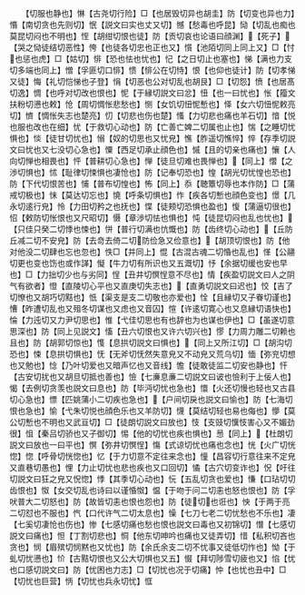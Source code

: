 <!-- { "loadSidebar": true } -->
　　【切服也静也】惏【古尧切行险】□【也居毁切异也胡圭】防【切变也异也力】惽【南切贪也先则切】怋【説文曰实也丈又切】憾【愁毒也呼昆】恸【切乱也痴也莫昆切闷也不明也】恎【胡绀切恨也徒】防【贡切哀也论语曰顔渊】【死子】【哭之恸徒结切恶性】恗【也徒各切忠也正也又】懫【池陌切同上同上又】□【忖也惩也虎】□【姑切】悱【恐也怯也忧也】忋【之日切止也塞也】悌【满也力支切多端也同上】憎【孚匪切口悱】愦【悱公在切恃】恨【也仰也徒计】防【切孝悌又徒】悔【礼切恺悌也子登】悁【切恶也公对切乱也胡艮】□【切怨】愤【也居髙切逸】惆【也呼对切改也恨也】怩【于縁切説文曰忿】忸【也一曰忧也】怅【籀文扶粉切懑也敕】怆【周切惆怅悲愁也】恻【女饥切忸怩慙也】怿【女六切忸怩敕亮切】懠【惆怅失志也楚亮】忉【切悲也伤也楚】慅【力切悲也痛也羊石切】愔【悦也服也改也在细】忧【于救切心动也】防【亡善亡婢二切属也止也】惴【之睡切忧惧也】惔【徒甘切忧也】愵【奴的切思也又忧皃】憔【胙遥切憔悴】悴【存季切説文曰忧也又七没切心急也】憟【西足切承止顔色也】慽【且的切亲也痛也】懹【人向切惮也相畏也】怦【普耕切心急也】惮【徒旦切难也畏惮也】【同上】慴【之渉切惧也】怵【耻律切悚惧也凄怆也】防【记奉切恐也】惶【胡光切忧惶也恐也】防【下代切恨苦也】悑【普布切惶也】怖【同上】忝【聴簟切辱也本作防】□【蒲戒切极也】怽【莫达切忘也】憢【呼条切惧也】怍【疾各切慙也顔色变也】憬【几永切逺行皃】怜【力田切矜之也抚也】惵【徒颊切恐惧也盈也】愎【蒲逼切很也】怊【敕防切怅恨也又尺昭切】慑【章渉切怯也惧也】忳【徒昆切闷也乱也忧也】【只佳只癸二切悸也悚也】恲【普行切满也忼慨也】防【齿终切心动也】【丘防丘减二切不安皃】防【去竒去倚二切防俭急又俭意也】【胡顶切恨也】防【他对他没二切肆也忘也忽也】怢□【并同上】惃【古混古魂二切惛也乱也】愅【公翮切更也变也饬也或作諽】懝【牛力切有所识也又五溉切】忬【余据切缓也安也早也】□【力拙切少也与劣同】悜【丑井切慏悜意不尽也】情【疾盈切説文曰人之阴气有欲者】憕【直陵切心平也又直庚切失志也】【直勇切説文曰迟也】恔【吉了切憭也又胡巧切黠也】忯【渠支是支二切敬也亦爱也】恮【且縁切又子眷切谨也】慒【昨遭切乱也又殂冬切谋也又虑也又音囚】愃【许逺切寛心也又息縁切语快也】惀【力迍切又力尹切思也】惟【弋佳切思也有也辞也为也谋也伊也】□【虽遂切意思深也】防【同上见説文】慉【丑六切恨也又许六切兴也】憀【力周力雕二切赖也且也】防【胡郭切惊也】愯【息拱切説文曰惧也】【同上又所江切】□【胡沟切恐也】悚【息拱切惧也】怃【无斧切怃然失意皃又不动皃又荒乌切】愐【弥兖切想也又勉也】惗【乃叶切爱也又暗声忆也又音线】憺【徒敢徒监二切安也静也】忓【古安切扰也又胡旦切抵也善也】憸【七亷息亷二切説文曰诐也憸利于上佞人也】愒【去例切贪羡也説文曰息也】防【毕沔切忧也急也】懁【火还切慢也轻也又古县切心急也】慓【匹姚蒲小二切疾也急也】【户间切戾也説文曰愉也】防【七海切恨也急也】愉【弋朱切悦也顔色乐也又羊防切】懱【莫结切轻也易也侮也】懜【莫公切慙也不明也又武亘切】□【徒朗切説文曰放也】忮【支豉切懻忮害心又不媚劲很】怚【秦吕切骄也又子御切】惕【他的切忧也疾也惧也】惖【同上】【杜朗切説文曰放也一曰平也】慏【弥井切慏悜】慯【式谅切忧也痛也念也】恍【火广切恍惚】惚【呼骨切恍惚也】忆【于力切意不定往来念也】憧【昌容切行意往来不定皃又直巷切愚也】悝【力止切忧也悲也疾也又口回切】憰【古穴切变诈也】怳【吁往切説文曰狂之皃又怳惚】悸【其季切心动也】忨【五乱切贪也爱也】慊【口玷切切齿恨也】怓【女交切乱也诗曰以谨惛怓】愠【于吻于问二切恚也怒也恨也】防【孚吠普大二切怒也】防【故皆切恚也恨也怨也】防【徒切也诳也】怏【于两于亮二切怼也不服也】忾【口代许气二切太息也】懆【七刀七老二切忧愁也不乐也】凄【七奚切凄怆也伤也】惨【七感切痛也愁也恨也説文曰毒也又初锦切】憯【七感切説文曰痛也】怛【丁割切悲也】恫【他东切呻吟也痛也又徒弄切】惜【私积切吝也贪也】悯【眉殡切悯黙也又忧也】防【余氏余支二切不忧事又徒低切怍也】怮【于虬切忧懑也】忦【古黠切恨也又公大切惧也又五】惙【拜切陟雪切疲也又】惂【忧也口感切説文曰】防【忧困也力志】□【切忧也况于切痛】忡【也忧也丑中】□【切忧也巨营】怲【切忧也兵永切忧】恇
